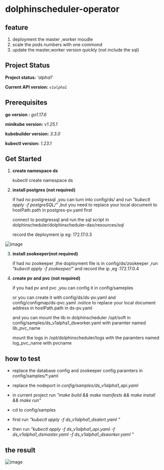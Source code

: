 <!--
  ~ Licensed to the Apache Software Foundation (ASF) under one
  ~ or more contributor license agreements.  See the NOTICE file
  ~ distributed with this work for additional information
  ~ regarding copyright ownership.  The ASF licenses this file
  ~ to you under the Apache License, Version 2.0 (the
  ~ "License"); you may not use this file except in compliance
  ~ with the License.  You may obtain a copy of the License at
  ~
  ~   http://www.apache.org/licenses/LICENSE-2.0
  ~
  ~ Unless required by applicable law or agreed to in writing,
  ~ software distributed under the License is distributed on an
  ~ "AS IS" BASIS, WITHOUT WARRANTIES OR CONDITIONS OF ANY
  ~ KIND, either express or implied.  See the License for the
  ~ specific language governing permissions and limitations
  ~ under the License.
-->

# dolphinscheduler-operator

## feature

1. deployment the master ,worker moudle
2. scale the pods numbers with one commond
3. update the master,worker version  quickly (not include the sql)

## Project Status

**Project status:** *'alpha1'*

**Current API version:** *`v1alpha1`*

## Prerequisites

**go version :** *go1.17.6*

**minikube version:** *v1.25.1*

**kubebuilder version:** *3.3.0*

**kubectl version:** *1.23.1*

## Get Started

1. **create  namespace ds**

    kubectl create namespace ds

2. **install  postgres (not required)**

    if had no postgressql ,you can turn into config/ds/ and run *"kubectl apply -f postgreSQL/"* ,but you need to replace your local document to hostPath.path in postgres-pv.yaml first

    connect to postgressql and run the sql script in  dolphinscheduler/dolphinscheduler-dao/resources/sql

    record the deployment ip  eg: 172.17.0.3

![image](https://user-images.githubusercontent.com/7134124/170439546-87cce0df-6cb4-4ab1-bb01-9200309efe45.png)


3. **install  zookeeper(not required)**

    if had no zookeeper ,the doployment file is in config/ds/zookeeper ,run *"kubectl apply -f zookeeper/"* and record the ip ,eg :172.17.0.4


4. **create pv and pvc (not required)**

    if you had pv and pvc ,you can config it in config/sameples

    or you can create it with config/ds/ds-pv.yaml and config/configmap/ds-pvc.yaml .notice to replace your local document address in hostPath.path in ds-pv.yaml

    and you can mount the lib in dolphinscheduler /opt/soft  in config/samples/ds_v1alpha1_dsworker.yaml with paramter named lib_pvc_name

    mount the logs in /opt/dolphinscheduler/logs with the paramters named log_pvc_name with pvcname

 ## how to test

 * replace the database config and zookeeper config paramters in config/samples/*.yaml

 * replace the nodeport in *config/samples/ds_v1alpha1_api.yaml*

 * in current project  run *"make build && make manifests && make install && make run"*

 * cd to config/samples

 * first run *"kubectl apply -f ds_v1alpha1_dsalert.yaml "*

 * then run  *"kubectl apply -f ds_v1alpha1_api.yaml -f ds_v1alpha1_dsmaster.yaml -f ds_v1alpha1_dsworker.yaml "*

 ## the result

 ![image](https://user-images.githubusercontent.com/7134124/171322789-86adfaac-57ad-4e8e-b092-8704b84d20c3.png)
